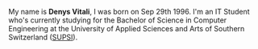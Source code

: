 My name is **Denys Vitali**, I was born on Sep 29th 1996. I'm an IT Student who's currently studying for the Bachelor of Science in Computer Engineering at the University of Applied Sciences and Arts of Southern Switzerland ([SUPSI](http://supsi.ch/)).  
